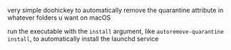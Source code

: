 very simple doohickey to automatically remove the quarantine attribute in whatever folders u want on macOS

run the executable with the `install` argument, like `autoremove-quarantine install`, to automatically install the launchd service
